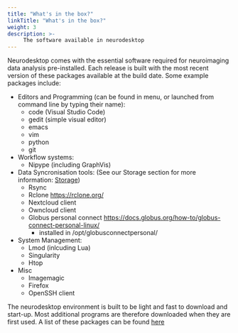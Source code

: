 ```yaml
---
title: "What's in the box?"
linkTitle: "What's in the box?"
weight: 3
description: >-
     The software available in neurodesktop
---
```


Neurodesktop comes with the essential software required for neuroimaging data analysis pre-installed. Each release is built with the most recent version of these packages available at the build date. Some example packages include:
* Editors and Programming (can be found in menu, or launched from command line by typing their name):
     * code (Visual Studio Code)
     * gedit (simple visual editor)
     * emacs
     * vim
     * python
     * git
* Workflow systems:
     * Nipype (including GraphVis)
* Data Syncronisation tools: (See our Storage section for more information: [Storage](/docs/neurodesktop/storage))
     * Rsync
     * Rclone https://rclone.org/
     * Nextcloud client
     * Owncloud client
     * Globus personal connect https://docs.globus.org/how-to/globus-connect-personal-linux/
          * installed in /opt/globusconnectpersonal/
* System Management:
     * Lmod (inlcuding Lua)
     * Singularity
     * Htop
* Misc
     * Imagemagic
     * Firefox
     * OpenSSH client

The neurodesktop environment is built to be light and fast to download and start-up. Most additional programs are therefore downloaded when they are first used. A list of these packages can be found [here](https://www.neurodesk.org/applications/)
